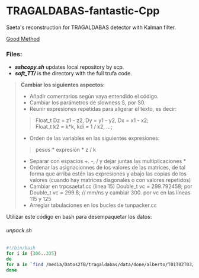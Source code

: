 # TRAGALDABAS-fantastic-Cpp
Saeta's reconstruction for TRAGALDABAS detector with Kalman filter.

[Good Method](https://github.com/go-hep/hep/blob/main/cmd/root2csv/main.go)


### Files:

- ***sshcopy.sh*** updates local repository by scp.
- ***soft_TT/*** is the directory with the full trufa code.

> **Cambiar los siguientes aspectos:**
> - Añadir comentarios según vaya entendido el código.
> - Cambiar los parámetros de slowness S, por S0.
> - Reunir expresiones repetidas para aligerar el texto, es decir:
>> Float_t Dz = z1 - z2, Dy = y1 - y2, Dx = x1 - x2;  
>> Float_t k2 = k*k, kdi = 1 / k2, ...;
> - Orden de las variables en las siguientes expresiones:
>> pesos * expresión * z / k
> - Separar con espacios +. -, / y dejar juntas las multiplicaciones *
> - Ordenar las asignacionnes de los valores de las matrices, de tal 
>forma que arriba estén las expresiones y abajo las copias de los valores 
>(cuando hay matrices diagonales o con valores repetidos)
> - Cambiar en trpcsaetaf.cc (linea 15) Double_t vc = 299.792458; por Double_t vc = 299.8; // mm/ns y cambiar 300. por vc en las líneas 115 y 125
> - Arreglar tabulaciones en los bucles de tunpacker.cc

Utilizar este código en bash para desempaquetar los datos:
###### unpack.sh

```bash
#!/bin/bash
for i in {306..335}
do
for a in `find /media/Datos2TB/tragaldabas/data/done/alberto/T01T02T03/20150107/done/ -type f -name tr20$i* -print`; do ./dst_nov2020.sh `basename $a`; done
done
```
